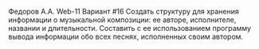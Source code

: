 Федоров А.А. Web-11
Вариант #16
Создать структуру для хранения информации о музыкальной композиции:
ее авторе, исполнителе, названии и длительности.
Составить с ее использованием программу вывода информации обо всех песнях, исполненных своим автором.

